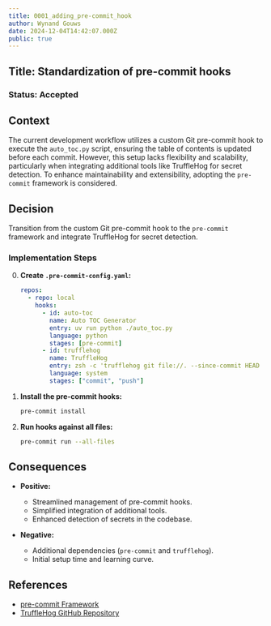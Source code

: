 ```yaml
---
title: 0001_adding_pre-commit_hook
author: Wynand Gouws
date: 2024-12-04T14:42:07.000Z
public: true
---
```


## Title: Standardization of pre-commit hooks

### Status: Accepted

## Context

The current development workflow utilizes a custom Git pre-commit hook to execute the `auto_toc.py` script, ensuring the table of contents is updated before each commit. However, this setup lacks flexibility and scalability, particularly when integrating additional tools like TruffleHog for secret detection. To enhance maintainability and extensibility, adopting the `pre-commit` framework is considered.

## Decision

Transition from the custom Git pre-commit hook to the `pre-commit` framework and integrate TruffleHog for secret detection.

### Implementation Steps

0. **Create `.pre-commit-config.yaml`:**

   ```yaml
   repos:
     - repo: local
       hooks:
         - id: auto-toc
           name: Auto TOC Generator
           entry: uv run python ./auto_toc.py
           language: python
           stages: [pre-commit]
         - id: trufflehog
           name: TruffleHog
           entry: zsh -c 'trufflehog git file://. --since-commit HEAD --only-verified --fail'
           language: system
           stages: ["commit", "push"]
   ```

1. **Install the pre-commit hooks:**

   ```bash
   pre-commit install
   ```

2. **Run hooks against all files:**

   ```bash
   pre-commit run --all-files
   ```

## Consequences

- **Positive:**

  - Streamlined management of pre-commit hooks.
  - Simplified integration of additional tools.
  - Enhanced detection of secrets in the codebase.

- **Negative:**
  - Additional dependencies (`pre-commit` and `trufflehog`).
  - Initial setup time and learning curve.

## References

- [pre-commit Framework](https://pre-commit.com/)
- [TruffleHog GitHub Repository](https://github.com/trufflesecurity/truffleHog)
